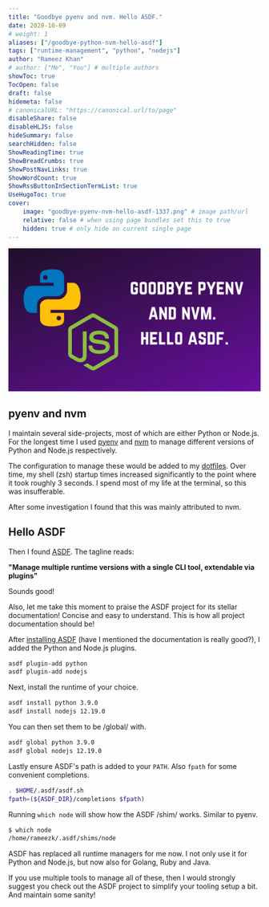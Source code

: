```yaml
---
title: "Goodbye pyenv and nvm. Hello ASDF."
date: 2020-10-09
# weight: 1
aliases: ["/goodbye-python-nvm-hello-asdf"]
tags: ["runtime-management", "python", "nodejs"]
author: "Rameez Khan"
# author: ["Me", "You"] # multiple authors
showToc: true
TocOpen: false
draft: false
hidemeta: false
# canonicalURL: "https://canonical.url/to/page"
disableShare: false
disableHLJS: false
hideSummary: false
searchHidden: false
ShowReadingTime: true
ShowBreadCrumbs: true
ShowPostNavLinks: true
ShowWordCount: true
ShowRssButtonInSectionTermList: true
UseHugoToc: true
cover:
    image: "goodbye-pyenv-nvm-hello-asdf-1337.png" # image path/url
    relative: false # when using page bundles set this to true
    hidden: true # only hide on current single page
---
```


![Banner](goodbye-pyenv-nvm-hello-asdf-1337.png)

## pyenv and nvm
I maintain several side-projects, most of which are either Python or Node.js. For the longest time I used [pyenv](https://github.com/pyenv/pyenv) and [nvm](https://github.com/nvm-sh/nvm) to manage different versions of Python and Node.js respectively.

The configuration to manage these would be added to my [dotfiles](https://github.com/rameezk/dotfiles/). Over time, my shell (zsh) startup times increased significantly to the point where it took roughly 3 seconds. I spend most of my life at the terminal, so this was insufferable. 

After some investigation I found that this was mainly attributed to nvm. 

## Hello ASDF

Then I found [ASDF](https://github.com/asdf-vm/asdf). The tagline reads:

__"Manage multiple runtime versions with a single CLI tool, extendable via plugins"__

Sounds good! 

Also, let me take this moment to praise the ASDF project for its stellar documentation! Concise and easy to understand. This is how all project documentation should be!

After [installing ASDF](https://asdf-vm.com/#/core-manage-asdf?id=install) (have I mentioned the documentation is really good?), I added the Python and Node.js plugins. 

```bash
asdf plugin-add python
asdf plugin-add nodejs
```

Next, install the runtime of your choice.

```bash
asdf install python 3.9.0
asdf install nodejs 12.19.0
```

You can then set them to be /global/ with.

```bash
asdf global python 3.9.0
asdf global nodejs 12.19.0
```

Lastly ensure ASDF's path is added to your `PATH`. Also `fpath` for some convenient completions.

```bash
. $HOME/.asdf/asdf.sh
fpath=(${ASDF_DIR}/completions $fpath)
```

Running `which node` will show how the ASDF /shim/ works. Similar to pyenv.

```bash
$ which node
/home/rameezk/.asdf/shims/node
```

ASDF has replaced all runtime managers for me now. I not only use it for Python and Node.js, but now also for Golang, Ruby and Java.

If you use multiple tools to manage all of these, then I would strongly suggest you check out the ASDF project to simplify your tooling setup a bit. And maintain some sanity!
